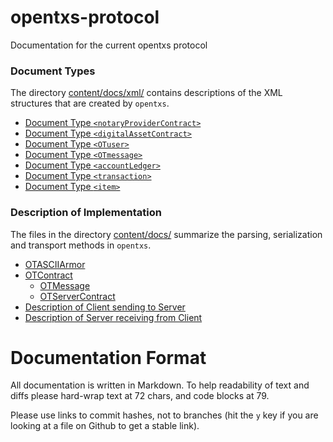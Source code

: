 # opentxs-protocol

Documentation for the current opentxs protocol

### Document Types

The directory [content/docs/xml/](content/docs/xml/) contains descriptions of
the XML structures that are created by `opentxs`.

* [Document Type `<notaryProviderContract>`](content/docs/xml/notaryProviderContract.md)
* [Document Type `<digitalAssetContract>`](content/docs/xml/digitalAssetContract.md)
* [Document Type `<OTuser>`](content/docs/xml/OTuser.md)
* [Document Type `<OTmessage>`](content/docs/xml/OTmessage.md)
* [Document Type `<accountLedger>`](content/docs/xml/accountLedger.md)
* [Document Type `<transaction>`](content/docs/xml/transaction.md)
* [Document Type `<item>`](content/docs/xml/item.md)


### Description of Implementation

The files in the directory [content/docs/](content/docs/) summarize the
parsing, serialization and transport methods in `opentxs`.

* [OTASCIIArmor](content/docs/OTASCIIArmor.md)
* [OTContract](content/docs/OTContract.md)
  * [OTMessage](content/docs/OTMessage.md)
  * [OTServerContract](content/docs/OTServerContract.md)
* [Description of Client sending to Server](content/docs/transport_client_sending.md)
* [Description of Server receiving from Client](content/docs/transport_server_receiving.md)


# Documentation Format

All documentation is written in Markdown. To help readability of text and diffs
please hard-wrap text at 72 chars, and code blocks at 79.

Please use links to commit hashes, not to branches (hit the `y` key if you are
looking at a file on Github to get a stable link).
